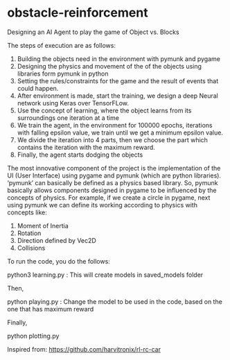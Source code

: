 # obstacle-reinforcement
Designing an AI Agent to play the game of Object vs. Blocks

The steps of execution are as follows:

1. Building the objects need in the environment with pymunk and pygame
2. Designing the physics and movement of the of the objects using libraries form pymunk in python
3. Setting the rules/constraints for the game and the result of events that could happen.
4. After environment is made, start the training, we design a deep Neural network using Keras over TensorFLow.
5. Use the concept of learning, where the object learns from its surroundings one iteration at a time
6. We train the agent, in the environment for 100000 epochs, iterations with falling epsilon value, we train until we get a minimum epsilon value.
7. We divide the iteration into 4 parts, then we choose the part which contains the iteration with the maximum reward.
8. Finally, the agent starts dodging the objects


The most innovative component of the project is the implementation of the UI (User Interface) using pygame and pymunk (which are python libraries).
‘pymunk’ can basically be defined as a physics based library. So, pymunk basically allows components designed in pygame to be influenced by the concepts of physics.
For example, if we create a circle in pygame, next using pymunk we can define its working according to physics with concepts like:
1. Moment of Inertia
2. Rotation
3. Direction defined by Vec2D
4. Collisions

To run the code, you do the follows:

python3 learning.py : This will create models in saved_models folder

Then,

python playing.py : Change the model to be used in the code, based on the one that has maximum reward

Finally, 

python plotting.py 


Inspired from: https://github.com/harvitronix/rl-rc-car
